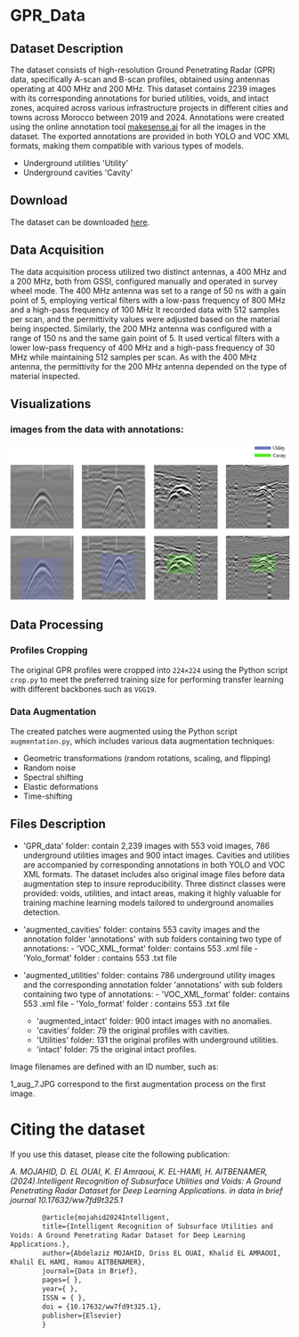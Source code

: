# GPR_Data

## Dataset Description
The dataset consists of high-resolution Ground Penetrating Radar (GPR) data, specifically A-scan and B-scan profiles, obtained using antennas operating at 400 MHz and 200 MHz. This dataset contains 2239 images with its corresponding annotations for buried utilities, voids, and intact zones, acquired across various infrastructure projects in different cities and towns across Morocco between 2019 and 2024. Annotations were created using the online annotation tool [makesense.ai](https://www.makesense.ai/) for all the images in the dataset. The exported annotations are provided in both YOLO and VOC XML formats, making them compatible with various types of models. 

- Underground utilities 'Utility'
- Underground cavities 'Cavity'

## Download
The dataset can be downloaded [here](https://data.mendeley.com/datasets/ww7fd9t325/1).

## Data Acquisition

The data acquisition process utilized two distinct antennas, a 400 MHz and a 200 MHz, both from GSSI, configured manually and operated in survey wheel mode. The 400 MHz antenna was set to a range of 50 ns with a gain point of 5, employing vertical filters with a low-pass frequency of 800 MHz and a high-pass frequency of 100 MHz It recorded data with 512 samples per scan, and the permittivity values were adjusted based on the material being inspected. Similarly, the 200 MHz antenna was configured with a range of 150 ns and the same gain point of 5. It used vertical filters with a lower low-pass frequency of 400 MHz and a high-pass frequency of 30 MHz while maintaining 512 samples per scan. As with the 400 MHz antenna, the permittivity for the 200 MHz antenna depended on the type of material inspected.
## Visualizations

### images from the data with annotations:

![Screenshot](dataset.png)

## Data Processing

### Profiles Cropping
The original GPR profiles were cropped into `224×224` using the Python script `crop.py` to meet the preferred training size for performing transfer learning with different backbones such as `VGG19`.

### Data Augmentation
The created patches were augmented using the Python script `augmentation.py`, which includes various data augmentation techniques:
- Geometric transformations (random rotations, scaling, and flipping)
- Random noise
- Spectral shifting
- Elastic deformations
- Time-shifting

## Files Description

  - 'GPR_data' folder: contain 2,239 images with 553 void images, 786 underground utilities images and 900 intact images. Cavities and utilities are accompanied by corresponding annotations in both YOLO and VOC XML formats. The dataset includes also original image files before data augmentation step to insure reproducibility. Three distinct classes were provided: voids, utilities, and intact areas, making it highly valuable for training machine learning models tailored to underground anomalies detection. 

  - 'augmented_cavities' folder: contains 553 cavity images and the annotation folder 'annotations' with sub folders containing two type of annotations:
            - 'VOC_XML_format' folder: contains 553 .xml file 
            - 'Yolo_format' folder : contains 553 .txt file 
    
  - 'augmented_utilities' folder: contains 786 underground utility images and the corresponding annotation folder 'annotations' with sub folders containing two type of annotations:
            - 'VOC_XML_format' folder: contains 553 .xml file 
            - 'Yolo_format' folder : contains 553 .txt file
      - 'augmented_intact' folder: 900 intact images with no anomalies.
      - 'cavities' folder: 79 the original profiles with cavities.
      - 'Utilities' folder: 131 the original profiles with underground utilities.
      - 'intact' folder: 75 the original intact profiles.

Image filenames are defined with an ID number, such as:
 
 1_aug_7.JPG correspond to the first augmentation process on the first image.
 
# Citing the dataset

If you use this dataset, please cite the following publication:

_A. MOJAHID, D. EL OUAI, K. El Amraoui, K. EL-HAMI,  H. AITBENAMER, (2024).Intelligent Recognition of Subsurface Utilities and Voids: A Ground Penetrating Radar Dataset for Deep Learning Applications. in data in brief journal 10.17632/ww7fd9t325.1_ 


            @article{mojahid2024Intelligent,
            title={Intelligent Recognition of Subsurface Utilities and Voids: A Ground Penetrating Radar Dataset for Deep Learning Applications.},
            author={Abdelaziz MOJAHID, Driss EL OUAI, Khalid EL AMRAOUI, Khalil EL HAMI, Hamou AITBENAMER},
            journal={Data in Brief},
            pages={ },
            year={ },
            ISSN = { },
            doi = {10.17632/ww7fd9t325.1},
            publisher={Elsevier}
            }
            

